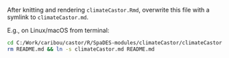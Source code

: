 After knitting and rendering `climateCastor.Rmd`, overwrite this file with a symlink to `climateCastor.md`.

E.g., on Linux/macOS from terminal:

```bash
cd C:/Work/caribou/castor/R/SpaDES-modules/climateCastor/climateCastor
rm README.md && ln -s climateCastor.md README.md
```
